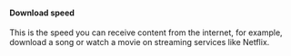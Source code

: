 ####  **Download speed**

This is the speed you can receive content from the internet, for example,
download a song or watch a movie on streaming services like Netflix.
